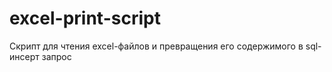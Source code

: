 # excel-print-script
Скрипт для чтения excel-файлов и превращения его содержимого в sql-инсерт запрос
